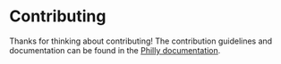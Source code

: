 # Contributing

Thanks for thinking about contributing! The contribution guidelines and documentation can be found in the [Philly documentation](https://philly.ricardoboss.de/contributing/).
